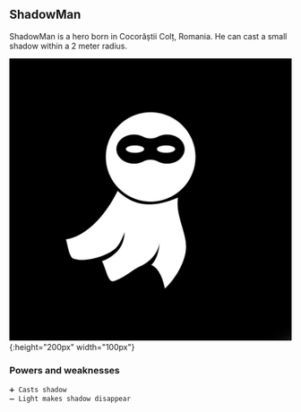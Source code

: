 ## ShadowMan

ShadowMan is a hero born in Cocorăștii Colț, Romania. He can cast a small shadow within a 2 meter radius.

![ShadowMan image](/Images/shadowMan.jpg){:height="200px" width="100px"}

### Powers and weaknesses

    ➕ Casts shadow
    ➖ Light makes shadow disappear
